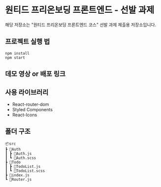 # 원티드 프리온보딩 프론트엔드 - 선발 과제

해당 저장소는 "원티드 프리온보딩 프론트엔드 코스" 선발 과제 제출용 저장소입니다.

## 프로젝트 실행 법

```
npm install
npm start
```

## 데모 영상 or 배포 링크

## 사용 라이브러리

- React-router-dom
- Styled Components
- React-Icons

## 폴더 구조

```
📦src
┣ 📂Auth
┃ ┣ 📜Auth.js
┃ ┗ 📜Auth.scss
┣ 📂Todo
┃ ┣ 📜TodoList.js
┃ ┗ 📜TodoList.scss
┣ 📜index.js
┗ 📜Router.js
```
